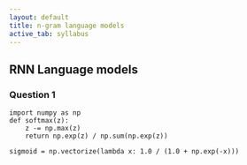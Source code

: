 ```yaml
---
layout: default
title: n-gram language models
active_tab: syllabus
---
```


## RNN Language models

### Question 1

    import numpy as np
    def softmax(z):
        z -= np.max(z)
        return np.exp(z) / np.sum(np.exp(z))

    sigmoid = np.vectorize(lambda x: 1.0 / (1.0 + np.exp(-x)))

